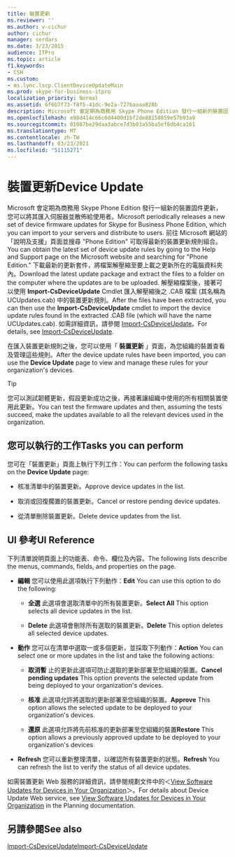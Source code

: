 ```yaml
---
title: 裝置更新
ms.reviewer: ''
ms.author: v-cichur
author: cichur
manager: serdars
ms.date: 3/23/2015
audience: ITPro
ms.topic: article
f1.keywords:
- CSH
ms.custom:
- ms.lync.lscp.ClientDeviceUpdateMain
ms.prod: skype-for-business-itpro
localization_priority: Normal
ms.assetid: 6f6b7f73-f8f5-41dc-9e2a-727baaaa828b
description: Microsoft 會定期為商務用 Skype Phone Edition 發行一組新的裝置固件更新，您可以將其匯入伺服器並散佈給使用者。 您可以移至 Microsoft 網站上的 [說明與支援] 頁面，並搜尋 forPhone Edition，以取得最新的裝置更新規則集合。下載最新的更新套件，並將檔案解壓縮至要上傳更新的電腦資料夾。 解壓縮檔案後，接著可以使用 Import-CsDeviceUpdate Cmdlet 匯入解壓縮後之 .CAB 檔案 (其名稱為 UCUpdates.cab) 中的裝置更新規則。 如需詳細資訊，請參閱 Import-CsDeviceUpdate。
ms.openlocfilehash: e98d414c66c6d4400d1bf2de88158859e57b93a9
ms.sourcegitcommit: 01087be29daa3abce7d3b03a55ba5ef8db4ca161
ms.translationtype: MT
ms.contentlocale: zh-TW
ms.lasthandoff: 03/23/2021
ms.locfileid: "51115271"
---
```

# <a name="device-update"></a><span data-ttu-id="6446a-106">裝置更新</span><span class="sxs-lookup"><span data-stu-id="6446a-106">Device Update</span></span>

<span data-ttu-id="6446a-107">Microsoft 會定期為商務用 Skype Phone Edition 發行一組新的裝置固件更新，您可以將其匯入伺服器並散佈給使用者。</span><span class="sxs-lookup"><span data-stu-id="6446a-107">Microsoft periodically releases a new set of device firmware updates for Skype for Business Phone Edition, which you can import to your servers and distribute to users.</span></span> <span data-ttu-id="6446a-108">前往 Microsoft 網站的「說明及支援」頁面並搜尋 "Phone Edition" 可取得最新的裝置更新規則組合。</span><span class="sxs-lookup"><span data-stu-id="6446a-108">You can obtain the latest set of device update rules by going to the Help and Support page on the Microsoft website and searching for "Phone Edition."</span></span> <span data-ttu-id="6446a-109">下載最新的更新套件，將檔案解壓縮至要上載之更新所在的電腦資料夾內。</span><span class="sxs-lookup"><span data-stu-id="6446a-109">Download the latest update package and extract the files to a folder on the computer where the updates are to be uploaded.</span></span> <span data-ttu-id="6446a-110">解壓縮檔案後，接著可以使用 **Import-CsDeviceUpdate** Cmdlet 匯入解壓縮後之 .CAB 檔案 (其名稱為 UCUpdates.cab) 中的裝置更新規則。</span><span class="sxs-lookup"><span data-stu-id="6446a-110">After the files have been extracted, you can then use the **Import-CsDeviceUpdate** cmdlet to import the device update rules found in the extracted .CAB file (which will have the name UCUpdates.cab).</span></span> <span data-ttu-id="6446a-111">如需詳細資訊，請參閱 [Import-CsDeviceUpdate](/powershell/module/skype/import-csdeviceupdate?view=skype-ps)。</span><span class="sxs-lookup"><span data-stu-id="6446a-111">For details, see [Import-CsDeviceUpdate](/powershell/module/skype/import-csdeviceupdate?view=skype-ps).</span></span>

<span data-ttu-id="6446a-112">在匯入裝置更新規則之後，您可以使用「 **裝置更新** 」頁面，為您組織的裝置查看及管理這些規則。</span><span class="sxs-lookup"><span data-stu-id="6446a-112">After the device update rules have been imported, you can use the **Device Update** page to view and manage these rules for your organization's devices.</span></span>

> [!TIP]
> <span data-ttu-id="6446a-113">您可以測試韌體更新，假設更新成功之後，再接著讓組織中使用的所有相關裝置使用此更新。</span><span class="sxs-lookup"><span data-stu-id="6446a-113">You can test the firmware updates and then, assuming the tests succeed, make the updates available to all the relevant devices used in the organization.</span></span>

## <a name="tasks-you-can-perform"></a><span data-ttu-id="6446a-114">您可以執行的工作</span><span class="sxs-lookup"><span data-stu-id="6446a-114">Tasks you can perform</span></span>

<span data-ttu-id="6446a-115">您可在「裝置更新」頁面上執行下列工作：</span><span class="sxs-lookup"><span data-stu-id="6446a-115">You can perform the following tasks on the **Device Update** page:</span></span>

- <span data-ttu-id="6446a-116">核准清單中的裝置更新。</span><span class="sxs-lookup"><span data-stu-id="6446a-116">Approve device updates in the list.</span></span>

- <span data-ttu-id="6446a-117">取消或回復擱置的裝置更新。</span><span class="sxs-lookup"><span data-stu-id="6446a-117">Cancel or restore pending device updates.</span></span>

- <span data-ttu-id="6446a-118">從清單刪除裝置更新。</span><span class="sxs-lookup"><span data-stu-id="6446a-118">Delete device updates from the list.</span></span>

## <a name="ui-reference"></a><span data-ttu-id="6446a-119">UI 參考</span><span class="sxs-lookup"><span data-stu-id="6446a-119">UI Reference</span></span>

<span data-ttu-id="6446a-120">下列清單說明頁面上的功能表、命令、欄位及內容。</span><span class="sxs-lookup"><span data-stu-id="6446a-120">The following lists describe the menus, commands, fields, and properties on the page.</span></span>

- <span data-ttu-id="6446a-121">**編輯** 您可以使用此選項執行下列動作：</span><span class="sxs-lookup"><span data-stu-id="6446a-121">**Edit** You can use this option to do the following:</span></span>

  - <span data-ttu-id="6446a-122">**全選** 此選項會選取清單中的所有裝置更新。</span><span class="sxs-lookup"><span data-stu-id="6446a-122">**Select All** This option selects all device updates in the list.</span></span>

  - <span data-ttu-id="6446a-123">**Delete** 此選項會刪除所有選取的裝置更新。</span><span class="sxs-lookup"><span data-stu-id="6446a-123">**Delete** This option deletes all selected device updates.</span></span>

- <span data-ttu-id="6446a-124">**動作** 您可以在清單中選取一或多個更新，並採取下列動作：</span><span class="sxs-lookup"><span data-stu-id="6446a-124">**Action** You can select one or more updates in the list and take the following actions:</span></span>

  - <span data-ttu-id="6446a-125">**取消暫** 止的更新此選項可防止選取的更新部署至您組織的裝置。</span><span class="sxs-lookup"><span data-stu-id="6446a-125">**Cancel pending updates** This option prevents the selected update from being deployed to your organization's devices.</span></span>

  - <span data-ttu-id="6446a-126">**核准** 此選項允許將選取的更新部署至您組織的裝置。</span><span class="sxs-lookup"><span data-stu-id="6446a-126">**Approve** This option allows the selected update to be deployed to your organization's devices.</span></span>

  - <span data-ttu-id="6446a-127">**還原** 此選項允許將先前核准的更新部署至您組織的裝置</span><span class="sxs-lookup"><span data-stu-id="6446a-127">**Restore** This option allows a previously approved update to be deployed to your organization's devices</span></span>

- <span data-ttu-id="6446a-128">**Refresh** 您可以重新整理清單，以確認所有裝置更新的狀態。</span><span class="sxs-lookup"><span data-stu-id="6446a-128">**Refresh** You can refresh the list to verify the status of all device updates.</span></span>

<span data-ttu-id="6446a-129">如需裝置更新 Web 服務的詳細資訊，請參閱規劃文件中的＜[View Software Updates for Devices in Your Organization](/previous-versions/office/lync-server-2013/lync-server-2013-view-software-updates-for-devices-in-your-organization)＞。</span><span class="sxs-lookup"><span data-stu-id="6446a-129">For details about Device Update Web service, see [View Software Updates for Devices in Your Organization](/previous-versions/office/lync-server-2013/lync-server-2013-view-software-updates-for-devices-in-your-organization) in the Planning documentation.</span></span>
## <a name="see-also"></a><span data-ttu-id="6446a-130">另請參閱</span><span class="sxs-lookup"><span data-stu-id="6446a-130">See also</span></span>

[<span data-ttu-id="6446a-131">Import-CsDeviceUpdate</span><span class="sxs-lookup"><span data-stu-id="6446a-131">Import-CsDeviceUpdate</span></span>](/powershell/module/skype/import-csdeviceupdate?view=skype-ps)